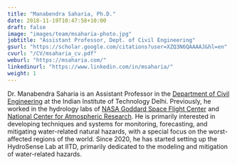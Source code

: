 ```yaml
---
title: "Manabendra Saharia, Ph.D."
date: 2018-11-19T10:47:58+10:00
draft: false
image: "images/team/msaharia-photo.jpg"
jobtitle: "Assistant Professor, Dept. of Civil Engineering"
gsurl: "https://scholar.google.com/citations?user=XZQ3N6QAAAAJ&hl=en"
cvurl: "/CV/msaharia_cv.pdf"
weburl: "https://msaharia.com/"
linkedinurl: "https://www.linkedin.com/in/msaharia/"
weight: 1
---
```


Dr. Manabendra Saharia is an Assistant Professor in the [Department of Civil Engineering](http://civil.iitd.ac.in/index.php?lmenuid=faculty) at the Indian Institute of Technology Delhi. Previously, he worked in the hydrology labs of [NASA Goddard Space Flight Center](https://science.gsfc.nasa.gov/earth/hydrology/) and [National Center for Atmospheric Research](https://ncar.github.io/hydrology/). He is primarily interested in developing techniques and systems for monitoring, forecasting, and mitigating water-related natural hazards, with a special focus on the worst-affected regions of the world. Since 2020, he has started setting up the HydroSense Lab at IITD, primarily dedicated to the modeling and mitigation of water-related hazards.



